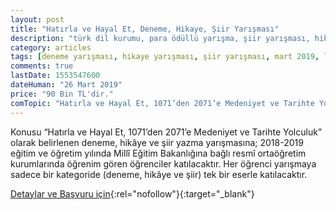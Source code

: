 ```yaml
---
layout: post
title: "Hatırla ve Hayal Et, Deneme, Hikaye, Şiir Yarışması"
description: "türk dil kurumu, para ödüllü yarışma, şiir yarışması, hikaye yarışması, öykü yarışması, deneme yarışması, liseler arası"
category: articles
tags: [deneme yarışması, hikaye yarışması, şiir yarışması, mart 2019, lise]
comments: true
lastDate: 1553547600
dateHuman: "26 Mart 2019"
price: "90 Bin TL'dir."
comTopic: "Hatırla ve Hayal Et, 1071’den 2071’e Medeniyet ve Tarihte Yolculuk"
---
```


Konusu “Hatırla ve Hayal Et, 1071’den 2071’e Medeniyet ve Tarihte Yolculuk” olarak belirlenen deneme, hikâye ve şiir yazma yarışmasına; 2018-2019 eğitim ve öğretim yılında Millî Eğitim Bakanlığına bağlı resmî ortaöğretim kurumlarında öğrenim gören öğrenciler katılacaktır.
Her öğrenci yarışmaya sadece bir kategoride (deneme, hikâye ve şiir) tek bir eserle katılacaktır.

[Detaylar ve Başvuru için](http://tenzileerdogankaihl.meb.k12.tr/icerikler/hatirla-ve-hayal-et-1071den-2071e-medeniyet-ve-tarihte-yolculuk-deneme-hikaye-siir-yarismasi_6497015.html?utm_source=edebiyatyarismalari.com&utm_medium=affiliate&utm_campaign=cpc){:rel="nofollow"}{:target="_blank"}